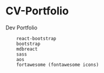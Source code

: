 # CV-Portfolio
Dev Portfolio
```
    react-bootstrap
    bootstrap
    mdbreact
    sass
    aos
    fortawesome (fontawesome icons)
```
